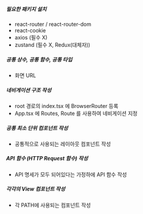 ##### 필요한 패키지 설치
- react-router / react-router-dom
- react-cookie
- axios (필수 X)
- zustand (필수 X, Redux(대체자))

##### 공통 상수, 공통 함수, 공통 타입
- 화면 URL

##### 네비게이션 구조 작성
- root 경로의 index.tsx 에 BrowserRouter 등록
- App.tsx 에 Routes, Route 를 사용하여 네비게이션 지정

##### 공통 최소 단위 컴포넌트 작성
- 공통적으로 사용되는 레이아웃 컴포넌트 작성

##### API 함수 (HTTP Request 함수) 작성
- API 명세가 모두 되어있다는 가정하에 API 함수 작성

##### 각각의 View 컴포넌트 작성
- 각 PATH에 사용되는 컴포넌트 작성